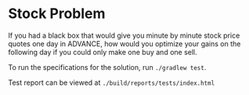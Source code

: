 Stock Problem
=============

If you had a black box that would give you minute by minute stock price quotes one day
in ADVANCE, how would you optimize your gains on the following day if you could only
make one buy and one sell.

To run the specifications for the solution, run `./gradlew test`.

Test report can be viewed at `./build/reports/tests/index.html`
